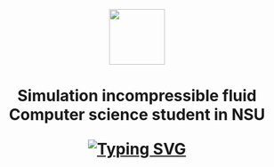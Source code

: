 <div id="header" align="center">
  <img src="https://media.giphy.com/media/xTiN0GCrD3iqO4CRZm/giphy.gif" width="100"/>
</div>

<h1 align="center">Simulation incompressible fluid <a href="https://daniilshat.ru/" target="_blank"></a>
<align="center">Computer science student in NSU</h>

[![Typing SVG](https://readme-typing-svg.herokuapp.com?color=%2336BCF7&lines=Our+team:+Valentin,+Ivan,+Pavel)](https://git.io/typing-svg)

